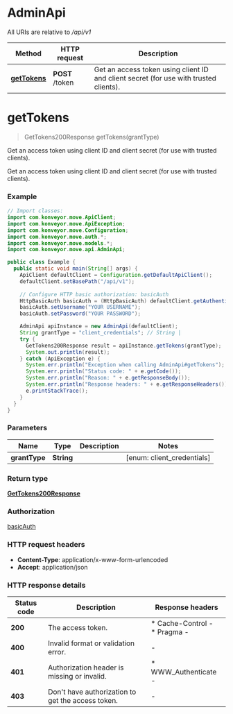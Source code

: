 # AdminApi

All URIs are relative to */api/v1*

| Method | HTTP request | Description |
|------------- | ------------- | -------------|
| [**getTokens**](AdminApi.md#getTokens) | **POST** /token | Get an access token using client ID and client secret (for use with trusted clients). |


<a name="getTokens"></a>
# **getTokens**
> GetTokens200Response getTokens(grantType)

Get an access token using client ID and client secret (for use with trusted clients).

Get an access token using client ID and client secret (for use with trusted clients).

### Example
```java
// Import classes:
import com.konveyor.move.ApiClient;
import com.konveyor.move.ApiException;
import com.konveyor.move.Configuration;
import com.konveyor.move.auth.*;
import com.konveyor.move.models.*;
import com.konveyor.move.api.AdminApi;

public class Example {
  public static void main(String[] args) {
    ApiClient defaultClient = Configuration.getDefaultApiClient();
    defaultClient.setBasePath("/api/v1");
    
    // Configure HTTP basic authorization: basicAuth
    HttpBasicAuth basicAuth = (HttpBasicAuth) defaultClient.getAuthentication("basicAuth");
    basicAuth.setUsername("YOUR USERNAME");
    basicAuth.setPassword("YOUR PASSWORD");

    AdminApi apiInstance = new AdminApi(defaultClient);
    String grantType = "client_credentials"; // String | 
    try {
      GetTokens200Response result = apiInstance.getTokens(grantType);
      System.out.println(result);
    } catch (ApiException e) {
      System.err.println("Exception when calling AdminApi#getTokens");
      System.err.println("Status code: " + e.getCode());
      System.err.println("Reason: " + e.getResponseBody());
      System.err.println("Response headers: " + e.getResponseHeaders());
      e.printStackTrace();
    }
  }
}
```

### Parameters

| Name | Type | Description  | Notes |
|------------- | ------------- | ------------- | -------------|
| **grantType** | **String**|  | [enum: client_credentials] |

### Return type

[**GetTokens200Response**](GetTokens200Response.md)

### Authorization

[basicAuth](../README.md#basicAuth)

### HTTP request headers

 - **Content-Type**: application/x-www-form-urlencoded
 - **Accept**: application/json

### HTTP response details
| Status code | Description | Response headers |
|-------------|-------------|------------------|
| **200** | The access token. |  * Cache-Control -  <br>  * Pragma -  <br>  |
| **400** | Invalid format or validation error. |  -  |
| **401** | Authorization header is missing or invalid. |  * WWW_Authenticate -  <br>  |
| **403** | Don&#39;t have authorization to get the access token. |  -  |

